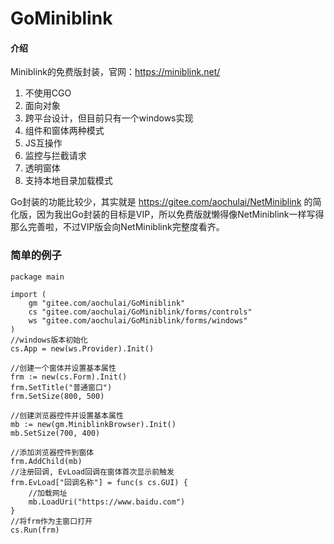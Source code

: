 # GoMiniblink

#### 介绍
Miniblink的免费版封装，官网：https://miniblink.net/

1.  不使用CGO
2.  面向对象
3.  跨平台设计，但目前只有一个windows实现
4.  组件和窗体两种模式
5.  JS互操作
6.  监控与拦截请求
7.  透明窗体
8.  支持本地目录加载模式

Go封装的功能比较少，其实就是 https://gitee.com/aochulai/NetMiniblink 的简化版，因为我出Go封装的目标是VIP，所以免费版就懒得像NetMiniblink一样写得那么完善啦，不过VIP版会向NetMiniblink完整度看齐。

### 简单的例子
    package main
    
    import (
    	gm "gitee.com/aochulai/GoMiniblink"
    	cs "gitee.com/aochulai/GoMiniblink/forms/controls"
    	ws "gitee.com/aochulai/GoMiniblink/forms/windows"
    )
    //windows版本初始化
    cs.App = new(ws.Provider).Init()
    
	//创建一个窗体并设置基本属性
	frm := new(cs.Form).Init()
	frm.SetTitle("普通窗口")
	frm.SetSize(800, 500)
	
    //创建浏览器控件并设置基本属性
	mb := new(gm.MiniblinkBrowser).Init()
	mb.SetSize(700, 400)
	
	//添加浏览器控件到窗体
	frm.AddChild(mb)
	//注册回调, EvLoad回调在窗体首次显示前触发
	frm.EvLoad["回调名称"] = func(s cs.GUI) {
	    //加载网址
	    mb.LoadUri("https://www.baidu.com")
	}
	//将frm作为主窗口打开
	cs.Run(frm)